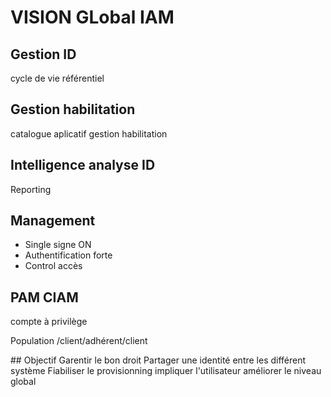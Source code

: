 # VISION GLobal IAM 

 

## Gestion ID
cycle de vie 
référentiel

## Gestion habilitation	
catalogue aplicatif 
gestion habilitation

## Intelligence analyse ID
Reporting 
## Management 

* Single signe ON 
* Authentification forte 
* Control accès

## PAM CIAM 

compte à privilège 

Population /client/adhérent/client

## Objectif 
	Garentir le bon droit
	Partager une identité entre les différent système 
	Fiabiliser le provisionning
	impliquer l'utilisateur 
	améliorer le niveau global
